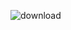 ![download](https://user-images.githubusercontent.com/93367893/191618995-fc72f345-15ec-4a2b-9167-1eda27dfcbbe.gif)
